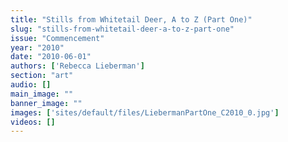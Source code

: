 ```yaml
---
title: "Stills from Whitetail Deer, A to Z (Part One)"
slug: "stills-from-whitetail-deer-a-to-z-part-one"
issue: "Commencement"
year: "2010"
date: "2010-06-01"
authors: ['Rebecca Lieberman']
section: "art"
audio: []
main_image: ""
banner_image: ""
images: ['sites/default/files/LiebermanPartOne_C2010_0.jpg']
videos: []
---
```

